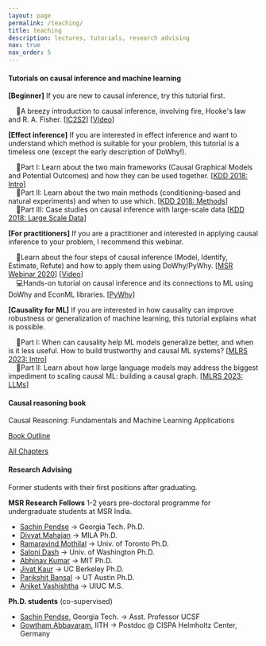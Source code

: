 ```yaml
---
layout: page
permalink: /teaching/
title: teaching
description: lectures, tutorials, research advising
nav: true
nav_order: 5
---
```


#### Tutorials on causal inference and machine learning

**[Beginner]** If you are new to causal inference, try this tutorial first.

&nbsp;&nbsp;&nbsp;&nbsp;📖A breezy introduction to causal inference, involving fire, Hooke's law and R. A. Fisher.
[[IC2S2](https://www.github.com/amit-sharma/causal-inference-tutorial/)] [[Video](https://youtu.be/6SCoaBo1MqU?si=qg2Feu-kOYHsM4ts)]

**[Effect inference]** If you are interested in effect inference and want to understand which method is suitable for your problem, this tutorial is a timeless one (except the early description of DoWhy!).

&nbsp;&nbsp;&nbsp;&nbsp;📖Part I: Learn about the two main frameworks (Causal Graphical Models and Potential Outcomes) and how they can be used together.
[[KDD 2018: Intro](https://causalinference.gitlab.io/kdd-tutorial/intro.html)]<br />
&nbsp;&nbsp;&nbsp;&nbsp;📖Part II: Learn about the two main methods (conditioning-based and natural experiments) and when to use which.
[[KDD 2018: Methods](https://causalinference.gitlab.io/kdd-tutorial/methods.html)]<br />
&nbsp;&nbsp;&nbsp;&nbsp;📖Part III: Case studies on causal inference with large-scale data
[[KDD 2018: Large Scale Data](https://causalinference.gitlab.io/kdd-tutorial/largescale-data.html)]

**[For practitioners]** If you are a practitioner and interested in applying causal inference to your problem, I recommend this webinar.

&nbsp;&nbsp;&nbsp;&nbsp;📖Learn about the four steps of causal inference (Model, Identify, Estimate, Refute) and how to apply them using DoWhy/PyWhy.
[[MSR Webinar 2020](https://causalinference.gitlab.io/kdd-tutorial/largescale-data.html)] [[Video](https://youtu.be/LALfQStONEc?si=bjqBcAAq6278rTgR)]<br />
&nbsp;&nbsp;&nbsp;&nbsp;💻Hands-on tutorial on causal inference and its connections to ML using DoWhy and EconML libraries.
[[PyWhy](https://www.pywhy.org/dowhy/v0.12/example_notebooks/tutorial-causalinference-machinelearning-using-dowhy-econml.html)]

**[Causality for ML]** If you are interested in how causality can improve robustness or generalization of machine learning, this tutorial explains what is possible.

&nbsp;&nbsp;&nbsp;&nbsp;📖Part I: When can causality help ML models generalize better, and when is it less useful. How to build trustworthy and causal ML systems?
[[MLRS 2023: Intro](/assets/tutorials/MLRS-PartI-Causal-Machine-Learning-intro.pdf)]<br />
&nbsp;&nbsp;&nbsp;&nbsp;📖Part II: Learn about how large language models may address the biggest impediment to scaling causal ML: building a causal graph.
[[MLRS 2023: LLMs](/assets/tutorials/MLRS-PartII-Causal-Machine-Learning-Practice-LLMs.pdf)]

#### Causal reasoning book

Causal Reasoning: Fundamentals and Machine Learning Applications

[Book
Outline](https://causalinference.gitlab.io/Causal-Reasoning-Fundamentals-and-Machine-Learning-Applications/)

[All Chapters](https://causalinference.gitlab.io/)

#### Research Advising

Former students with their first positions after graduating.

**MSR Research Fellows**
1-2 years pre-doctoral programme for undergraduate students at MSR India.

- <a href="https://www.sachinpendse.in/">Sachin Pendse</a> &rarr; Georgia Tech. Ph.D.
- <a href="https://divyat09.github.io/">Divyat Mahajan</a> &rarr; MILA Ph.D.
- <a href="https://ramaravind.com/">Ramaravind Mothilal</a> &rarr; Univ. of Toronto Ph.D.
- <a href="https://salonidash.com/">Saloni Dash</a> &rarr; Univ. of Washington Ph.D.
- <a href="https://abhinavkumar.info/">Abhinav Kumar</a> &rarr; MIT Ph.D.
- <a href="https://jivatneet.github.io/">Jivat Kaur</a> &rarr; UC Berkeley Ph.D.
- <a href="https://pbansal5.github.io/">Parikshit Bansal</a> &rarr; UT Austin Ph.D.
- <a href="https://aniketvashishtha.github.io/">Aniket Vashishtha</a> &rarr; UIUC M.S.

**Ph.D. students** (co-supervised)

- <a href="https://www.sachinpendse.in/">Sachin Pendse</a>, Georgia Tech. &rarr; Asst. Professor UCSF
- <a href="https://gautam0707.github.io/">Gowtham Abbavaram</a>, IITH &rarr; Postdoc @ CISPA Helmholtz Center, Germany
